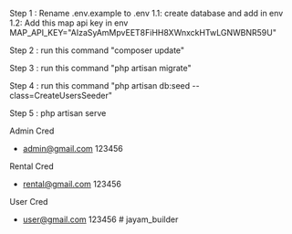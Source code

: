 
Step 1 : Rename .env.example to .env 
     1.1: create database and add in env
     1.2: Add this map api key in env MAP_API_KEY="AIzaSyAmMpvEET8FiHH8XWnxckHTwLGNWBNR59U" 

Step 2 : run this command "composer update"

Step 3 : run this command "php artisan migrate"

Step 4 : run this command "php artisan db:seed --class=CreateUsersSeeder"

Step 5 : php artisan serve

Admin Cred
- admin@gmail.com
  123456

Rental Cred
- rental@gmail.com
  123456

User Cred
- user@gmail.com
  123456  #   j a y a m _ b u i l d e r  
 